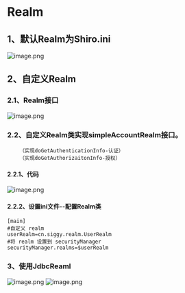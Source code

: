 # Realm
## 1、默认Realm为Shiro.ini
![image.png](https://i.loli.net/2019/11/06/JF6hkK8OBEdiAsG.png)
## 2、自定义Realm
### 2.1、Realm接口
![image.png](https://i.loli.net/2019/10/29/N5r9mZb2YO4LAge.png)
### 2.2、自定义Realm类实现simpleAccountRealm接口。
        （实现doGetAuthenticationInfo-认证）
        （实现doGetAuthorizaitonInfo-授权）
#### 2.2.1、代码
![image.png](https://i.loli.net/2019/10/29/EfBvkzF8iKXtr63.png)
#### 2.2.2、设置ini文件--配置Realm类
```
[main]
#自定义 realm
userRealm=cn.siggy.realm.UserRealm
#将 realm 设置到 securityManager
securityManager.realms=$userRealm

```
### 3、使用JdbcReaml
![image.png](https://i.loli.net/2019/11/06/8uealmkzYwyLXnj.png)
![image.png](https://i.loli.net/2019/11/06/Fz2agPurlUD68C3.png)